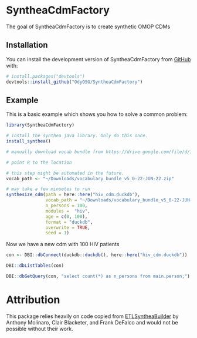 
<!-- README.md is generated from README.Rmd. Please edit that file -->

# SyntheaCdmFactory

<!-- badges: start -->
<!-- badges: end -->

The goal of SyntheaCdmFactory is to create synthetic OMOP CDMs

## Installation

You can install the development version of SyntheaCdmFactory from
[GitHub](https://github.com/) with:

``` r
# install.packages("devtools")
devtools::install_github("OdyOSG/SyntheaCdmFactory")
```

## Example

This is a basic example which shows you how to solve a common problem:

``` r
library(SyntheaCdmFactory)

# install the synthea java library. Only do this once.
install_synthea()

# manually download vocab bundle from https://drive.google.com/file/d/1by7G4pLvUeepOpRqzl3ItO1WDZv_xYoK/view?usp=sharing

# point R to the location

# this step might be automated in the future.
vocab_path <- "~/Downloads/vocabulary_bundle_v5_0-22-JUN-22.zip"

# may take a few minuetes to run
synthesize_cdm(path = here::here("hiv_cdm.duckdb"), 
               vocab_path = "~/Downloads/vocabulary_bundle_v5_0-22-JUN-22.zip",
               n_persons = 100,
               modules =  "hiv",
               age = c(0, 100),
               format = "duckdb",
               overwrite = TRUE,
               seed = 1)
```

Now we have a new cdm with 100 HIV patients

``` r
con <- DBI::dbConnect(duckdb::duckdb(), here::here("hiv_cdm.duckdb"))

DBI::dbListTables(con)

DBI::dbGetQuery(con, "select count(*) as n_persons from main.person;")
```

# Attribution

This package relies heavily on code copied from
[ETLSyntheaBuilder](https://github.com/OHDSI/ETL-Synthea) by Anthony
Molinaro, Clair Blacketer, and Frank DeFalco and would not be possible
without their work.
